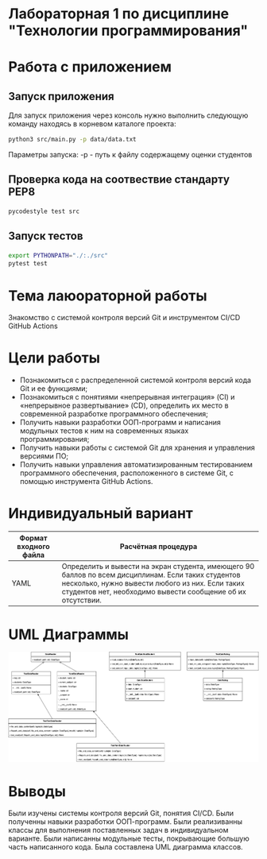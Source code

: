 # Лабораторная 1 по дисциплине "Технологии программирования"

# Работа с приложением
## Запуск приложения
Для запуск приложения через консоль нужно выполнить следующую команду находясь в корневом каталоге проекта:
```bash
python3 src/main.py -p data/data.txt
```

Параметры запуска:
-p - путь к файлу содержащему оценки студентов

## Проверка кода на соотвествие стандарту PEP8
```bash
pycodestyle test src
```

## Запуск тестов
```bash
export PYTHONPATH="./:./src"
pytest test
```

# Тема лаюораторной работы
Знакомство с системой контроля версий Git и инструментом CI/CD GitHub Actions

# Цели работы
- Познакомиться c распределенной системой контроля версий кода Git и ее функциями;
- Познакомиться с понятиями «непрерывная интеграция» (CI) и «непрерывное развертывание»
(CD), определить их место в современной разработке программного обеспечения;
- Получить навыки разработки ООП-программ и написания модульных тестов к ним на
современных языках программирования;
- Получить навыки работы с системой Git для хранения и управления версиями ПО;
- Получить навыки управления автоматизированным тестированием программного обеспечения,
расположенного в системе Git, с помощью инструмента GitHub Actions.

# Индивидуальный вариант
| Формат входного файла | Расчётная процедура |
| - | - |
| YAML | Определить и вывести на экран студента, имеющего 90 баллов по всем дисциплинам. Если таких студентов несколько, нужно вывести любого из них. Если таких студентов нет, необходимо вывести сообщение об их отсутствии. |

# UML Диаграммы
![UML Diagram](scemas/Classesdrawio.drawio.png)

# Выводы
Были изучены системы контроля версий Git, понятия CI/CD. Были полученны навыки разработки ООП-программ. Были реализиванны классы для выполнения поставленных задач в индивидуальном варианте. Были написанны модульные тесты, покрывающие большую часть написанного кода. Была составлена UML диаграмма классов.